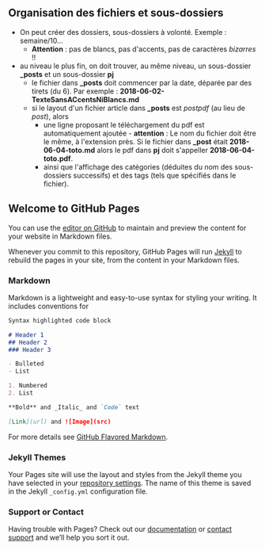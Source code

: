 ## Organisation des fichiers et sous-dossiers

- On peut créer des dossiers, sous-dossiers à volonté. Exemple : semaine/10...
  - **Attention** : pas de blancs, pas d'accents, pas de caractères *bizarres* !!
- au niveau le plus fin, on doit trouver, au même niveau, un sous-dossier **_posts** et un sous-dossier **pj**
  - le fichier dans **_posts** doit commencer par la date, déparée par des tirets (du 6). Par exemple : **2018-06-02-TexteSansACcentsNiBlancs.md**
  - si le layout d'un fichier article dans **_posts** est *postpdf* (au lieu de *post*), alors
    - une ligne proposant le téléchargement du pdf est automatiquement ajoutée - **attention** : Le nom du fichier doit être le même, à l'extension près. Si le fichier dans **_post** était __2018-06-04-toto.md__ alors le pdf dans **pj** doit s'appeller __2018-06-04-toto.pdf__.
    - ainsi que l'affichage des catégories (déduites du nom des sous-dossiers successifs) et des tags (tels que spécifiés dans le fichier).


## Welcome to GitHub Pages

You can use the [editor on GitHub](https://github.com/xavier268/mypages/edit/master/README.md) to maintain and preview the content for your website in Markdown files.

Whenever you commit to this repository, GitHub Pages will run [Jekyll](https://jekyllrb.com/) to rebuild the pages in your site, from the content in your Markdown files.

### Markdown

Markdown is a lightweight and easy-to-use syntax for styling your writing. It includes conventions for

```markdown
Syntax highlighted code block

# Header 1
## Header 2
### Header 3

- Bulleted
- List

1. Numbered
2. List

**Bold** and _Italic_ and `Code` text

[Link](url) and ![Image](src)
```

For more details see [GitHub Flavored Markdown](https://guides.github.com/features/mastering-markdown/).

### Jekyll Themes

Your Pages site will use the layout and styles from the Jekyll theme you have selected in your [repository settings](https://github.com/xavier268/mypages/settings). The name of this theme is saved in the Jekyll `_config.yml` configuration file.

### Support or Contact

Having trouble with Pages? Check out our [documentation](https://help.github.com/categories/github-pages-basics/) or [contact support](https://github.com/contact) and we’ll help you sort it out.
